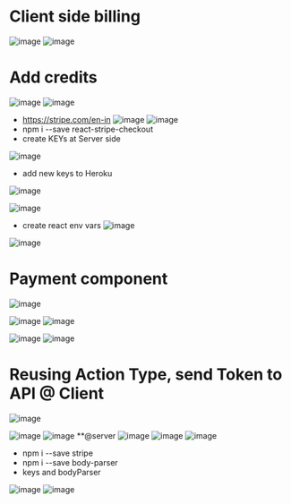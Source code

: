 
# Client side billing
![image](https://user-images.githubusercontent.com/75510135/129497362-85625d7b-51de-41b8-9667-3abde68d3116.png)
![image](https://user-images.githubusercontent.com/75510135/129497377-6b2ed832-87cc-4467-88fc-c8dc014055e2.png)
# Add credits
![image](https://user-images.githubusercontent.com/75510135/129497517-b2caf06b-a1f6-46f6-b3a9-0ade143fed0b.png)
![image](https://user-images.githubusercontent.com/75510135/129497545-bd88eca0-acb7-4767-997d-97793b8da790.png)
- https://stripe.com/en-in
![image](https://user-images.githubusercontent.com/75510135/129499599-6937c632-23a1-44ca-91b6-f85908b84a62.png)
![image](https://user-images.githubusercontent.com/75510135/129500673-b84b8474-eb5c-4ab2-89c4-f0cabdf100eb.png)
- npm i --save react-stripe-checkout
- create KEYs at Server side

![image](https://user-images.githubusercontent.com/75510135/129507029-84197b02-0022-49c3-aaeb-f4e2fa2781ee.png)
- add new keys to Heroku

![image](https://user-images.githubusercontent.com/75510135/129507253-acb2e605-fe4c-4373-a2a3-e13819570c6d.png)

![image](https://user-images.githubusercontent.com/75510135/129499599-6937c632-23a1-44ca-91b6-f85908b84a62.png)

- create react env vars
![image](https://user-images.githubusercontent.com/75510135/129520600-edbf214b-c3d2-40d4-b636-62d08806b73c.png)

![image](https://user-images.githubusercontent.com/75510135/129528846-aee12813-0b10-4fd5-b29f-aab6086a1c84.png)

# Payment component
![image](https://user-images.githubusercontent.com/75510135/129537214-eceb8222-332c-4496-bb5c-10ededdd8abf.png)

![image](https://user-images.githubusercontent.com/75510135/129531846-17d11b40-7c2d-41b4-afb8-41a38cd15346.png)
![image](https://user-images.githubusercontent.com/75510135/129536999-05924c28-4ff1-433c-bfac-6cb3b922840c.png)

![image](https://user-images.githubusercontent.com/75510135/129538780-88eb2798-1ecd-40e9-96f0-d6ee03658ee9.png)
![image](https://user-images.githubusercontent.com/75510135/129538822-3e2312cc-866b-4a3d-ae30-33f303202ff2.png)

# Reusing Action Type, send Token to API @ Client
![image](https://user-images.githubusercontent.com/75510135/129539151-75cb87bd-02bf-47d2-a0d1-df0d4f9643aa.png)

![image](https://user-images.githubusercontent.com/75510135/129539680-9caa9d4f-62e0-4a2d-8c5e-e5c08b7a44fb.png)
![image](https://user-images.githubusercontent.com/75510135/129563958-3d3f7fb2-a871-4715-b4b6-70ba606651b9.png)
**@server
![image](https://user-images.githubusercontent.com/75510135/129564492-80731530-2bf5-4cad-8e2e-5dc050c1a943.png)
![image](https://user-images.githubusercontent.com/75510135/129564757-101876a8-5677-4e67-8a7c-f62825dcb247.png)
![image](https://user-images.githubusercontent.com/75510135/129565153-f8722190-4a62-4779-943b-80195aadfe6d.png)
- npm i --save stripe
- npm i --save body-parser
- keys and bodyParser

![image](https://user-images.githubusercontent.com/75510135/129567138-6c6ea651-fb5d-489c-aefe-5ddb35d6e933.png)
![image](https://user-images.githubusercontent.com/75510135/129567314-8234225c-a2fc-479e-9f61-48a9df149faf.png)




